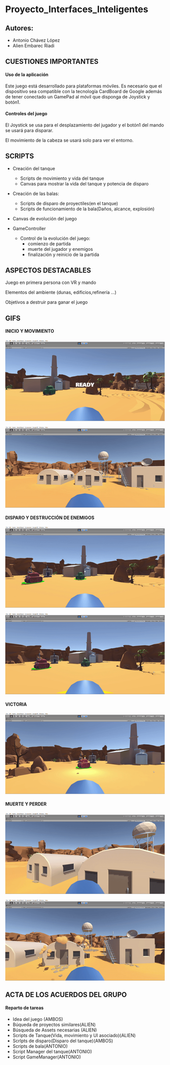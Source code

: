 # Proyecto_Interfaces_Inteligentes

## Autores:
* Antonio Chávez López
* Alien Embarec Riadi

## CUESTIONES IMPORTANTES

#### Uso de la aplicación

Este juego está desarrollado para plataformas móviles. Es necesario que el dispositivo sea compatible con la tecnología CardBoard de Google además de tener conectado un GamePad al móvil que disponga de Joystick y botón1.

#### Controles del juego

El Joystick se usa para el desplazamiento del jugador y el botón1 del mando se usará para disparar.

El movimiento de la cabeza se usará solo para ver el entorno.


## SCRIPTS

* Creación del tanque
    * Scripts de movimiento y vida del tanque
    * Canvas para mostrar la vida del tanque y potencia de disparo

* Creación de las balas:
    * Scripts de disparo de proyectiles(en el tanque)
    * Scripts de funcionamiento de la bala(Daños, alcance, explosión)

* Canvas de evolución del juego

* GameController
    * Control de la evolución del juego:
        * comienzo de partida
        * muerte del jugador y enemigos
        * finalización y reinicio de la partida

## ASPECTOS DESTACABLES

Juego en primera persona con VR y mando

Elementos del ambiente (dunas, edificios,refinería …)

Objetivos a destruir para ganar el juego

## GIFS

#### INICIO Y MOVIMIENTO

![inicio](./img/inicio.gif)

![movimiento](./img/movimiento.gif)

#### DISPARO Y DESTRUCCIÓN DE ENEMIGOS

![disparar](./img/disparar.gif)

![explosion](./img/explosion.gif)

#### VICTORIA

![victoria](./img/victoria.gif)

#### MUERTE Y PERDER

![muerte](./img/muerte.gif)

![perder](./img/perder.gif)

## ACTA DE LOS ACUERDOS DEL GRUPO

#### Reparto de tareas
* Idea del juego (AMBOS)
* Búqueda de proyectos similares(ALIEN)
* Búsqueda de Assets necesarias (ALIEN)
* Scripts de Tanque(Vida, movimiento y UI asociado)(ALIEN)
* ScrIpts de disparo(Disparo del tanque)(AMBOS)
* Scripts de bala(ANTONIO)
* Script Manager del tanque(ANTONIO)
* Script GameManager(ANTONIO)
